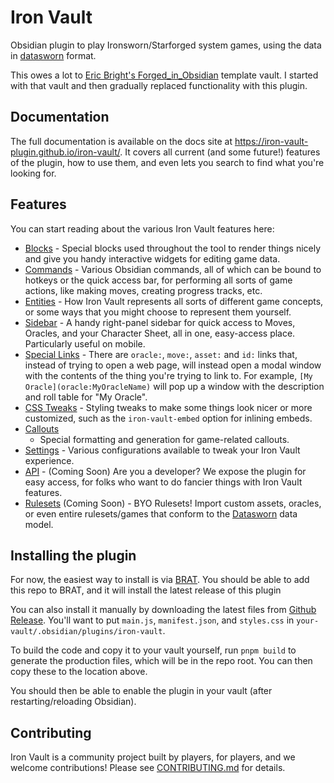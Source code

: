 # Iron Vault

Obsidian plugin to play Ironsworn/Starforged system games, using the data in
[datasworn](https://github.com/rsek/datasworn) format.

This owes a lot to [Eric Bright's
Forged_in_Obsidian](https://github.com/ericbright2002/Forged_in_Obsidian)
template vault. I started with that vault and then gradually replaced
functionality with this plugin.

## Documentation

The full documentation is available on the docs site at
https://iron-vault-plugin.github.io/iron-vault/. It covers all current (and some
future!) features of the plugin, how to use them, and even lets you search to
find what you're looking for.

## Features

You can start reading about the various Iron Vault features here:

* [Blocks](https://iron-vault-plugin.github.io/iron-vault/blocks/about-blocks.html) -
  Special blocks used throughout the tool to render things nicely and give you
  handy interactive widgets for editing game data.
* [Commands](https://iron-vault-plugin.github.io/iron-vault/commands/about-commands.html) -
  Various Obsidian commands, all of which can be bound to hotkeys or the
  quick access bar, for performing all sorts of game actions, like making
  moves, creating progress tracks, etc.
* [Entities](https://iron-vault-plugin.github.io/iron-vault/entities/about-entities.html) -
  How Iron Vault represents all sorts of different game concepts, or some
  ways that you might choose to represent them yourself.
* [Sidebar](https://iron-vault-plugin.github.io/iron-vault/other-features/sidebar.html) -
  A handy right-panel sidebar for quick access to Moves, Oracles, and your
  Character Sheet, all in one, easy-access place. Particularly useful on
  mobile.
* [Special
  Links](https://iron-vault-plugin.github.io/iron-vault/other-features/special-links.html) -
  There are `oracle:`, `move:`, `asset:` and `id:` links that, instead of
  trying to open a web page, will instead open a modal window with the
  contents of the thing you're trying to link to. For example, `[My
  Oracle](oracle:MyOracleName)` will pop up a window with the description and
  roll table for "My Oracle".
* [CSS
  Tweaks](https://iron-vault-plugin.github.io/iron-vault/other-features/css-tweaks.html) -
  Styling tweaks to make some things look nicer or more customized, such as
  the `iron-vault-embed` option for inlining embeds.
* [Callouts](https://iron-vault-plugin.github.io/iron-vault/other-features/callouts.html)
  - Special formatting and generation for game-related callouts.
* [Settings](https://iron-vault-plugin.github.io/iron-vault/other-features/settings.html) -
  Various configurations available to tweak your Iron Vault experience.
* [API](https://iron-vault-plugin.github.io/iron-vault/other-features/api.html) -
  (Coming Soon) Are you a developer? We expose the plugin for easy access, for
  folks who want to do fancier things with Iron Vault features.
* [Rulesets](https://iron-vault-plugin.github.io/iron-vault/other-features/rulesets.html)
  (Coming Soon) - BYO Rulesets! Import custom assets, oracles, or even entire
  rulesets/games that conform to the
  [Datasworn](https://github.com/rsek/datasworn) data model.

## Installing the plugin

For now, the easiest way to install is via
[BRAT](https://tfthacker.com/brat-plugins). You should be able to add this
repo to BRAT, and it will install the latest release of this plugin

You can also install it manually by downloading the latest files from [Github
Release](https://github.com/iron-vault-plugin/iron-vault/releases/latest). You'll want
to put `main.js`, `manifest.json`, and `styles.css` in
`your-vault/.obsidian/plugins/iron-vault`.

To build the code and copy it to your vault yourself, run `pnpm build` to
generate the production files, which will be in the repo root. You can then
copy these to the location above.

You should then be able to enable the plugin in your vault (after
restarting/reloading Obsidian).

## Contributing

Iron Vault is a community project built by players, for players, and we
welcome contributions! Please see [CONTRIBUTING.md](./CONTRIBUTING.md) for
details.
